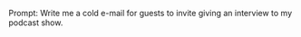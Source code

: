 
Prompt: Write me a cold e-mail for guests to invite giving an interview to my podcast show. 























































